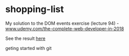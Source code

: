 

# shopping-list
My solution to the DOM events exercise (lecture 94) - www.udemy.com/the-complete-web-developer-in-2018

See the result [here](https://nickpax.github.io/shopping-list/ )

geting started with git
